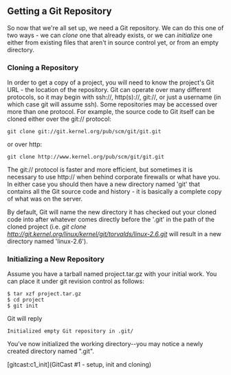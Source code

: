 ## Getting a Git Repository ##

So now that we're all set up, we need a Git repository. We can do this one of
two ways - we can *clone* one that already exists, or we can *initialize* one
either from existing files that aren't in source control yet, or from an empty
directory.

### Cloning a Repository ###

In order to get a copy of a project, you will need to know the project's Git
URL - the location of the repository. Git can operate over many different
protocols, so it may begin with ssh://, http(s)://, git://, or just a username
(in which case git will assume ssh). Some repositories may be accessed over
more than one protocol. For example, the source code to Git itself can be
cloned either over the git:// protocol:

    git clone git://git.kernel.org/pub/scm/git/git.git

or over http:

    git clone http://www.kernel.org/pub/scm/git/git.git

The git:// protocol is faster and more efficient, but sometimes it is
necessary to use http:// when behind corporate firewalls or what have you. In
either case you should then have a new directory named 'git' that contains all
the Git source code and history - it is basically a complete copy of what was
on the server.

By default, Git will name the new directory it has checked out your cloned
code into after whatever comes directly before the '.git' in the path of the
cloned project (i.e. *git clone
http://git.kernel.org/linux/kernel/git/torvalds/linux-2.6.git* will result in
a new directory named 'linux-2.6').

### Initializing a New Repository ###

Assume you have a tarball named project.tar.gz with your initial work. You can
place it under git revision control as follows:

    $ tar xzf project.tar.gz
    $ cd project
    $ git init

Git will reply

    Initialized empty Git repository in .git/

You've now initialized the working directory--you may notice a newly
created directory named ".git".

[gitcast:c1_init](GitCast #1 - setup, init and cloning)

